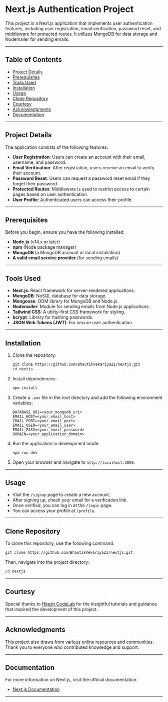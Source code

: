 # Next.js Authentication Project

This project is a Next.js application that implements user authentication features, including user registration, email verification, password reset, and middleware for protected routes. It utilizes MongoDB for data storage and Nodemailer for sending emails.

---

## Table of Contents

- [Project Details](#project-details)
- [Prerequisites](#prerequisites)
- [Tools Used](#tools-used)
- [Installation](#installation)
- [Usage](#usage)
- [Clone Repository](#clone-repository)
- [Courtesy](#courtesy)
- [Acknowledgments](#acknowledgments)
- [Documentation](#documentation)

---

## Project Details

The application consists of the following features:

- **User Registration**: Users can create an account with their email, username, and password.
- **Email Verification**: After registration, users receive an email to verify their account.
- **Password Reset**: Users can request a password reset email if they forget their password.
- **Protected Routes**: Middleware is used to restrict access to certain pages based on user authentication.
- **User Profile**: Authenticated users can access their profile.

---

## Prerequisites

Before you begin, ensure you have the following installed:

- **Node.js** (v14.x or later)
- **npm** (Node package manager)
- **MongoDB** (a MongoDB account or local installation)
- **A valid email service provider** (for sending emails)

---

## Tools Used

- **Next.js**: React framework for server-rendered applications.
- **MongoDB**: NoSQL database for data storage.
- **Mongoose**: ODM library for MongoDB and Node.js.
- **Nodemailer**: Module for sending emails from Node.js applications.
- **Tailwind CSS**: A utility-first CSS framework for styling.
- **bcrypt**: Library for hashing passwords.
- **JSON Web Tokens (JWT)**: For secure user authentication.

---

## Installation

1. Clone the repository:

   ```bash
   git clone https://github.com/BhautikVekariya21/nextjs.git
   cd nextjs
   ```

2. Install dependencies:

   ```bash
   npm install
   ```

3. Create a `.env` file in the root directory and add the following environment variables:

   ```plaintext
   DATABASE_URI=<your_mongodb_uri>
   EMAIL_HOST=<your_email_host>
   EMAIL_PORT=<your_email_port>
   EMAIL_USER=<your_email_user>
   EMAIL_PASS=<your_email_password>
   DOMAIN=<your_application_domain>
   ```

4. Run the application in development mode:

   ```bash
   npm run dev
   ```

5. Open your browser and navigate to `http://localhost:3000`.

---

## Usage

- Visit the `/signup` page to create a new account.
- After signing up, check your email for a verification link.
- Once verified, you can log in at the `/login` page.
- You can access your profile at `/profile`.

---

## Clone Repository

To clone this repository, use the following command:

```bash
git clone https://github.com/BhautikVekariya21/nextjs.git
```

Then, navigate into the project directory:

```bash
cd nextjs
```

---

## Courtesy

Special thanks to [Hitesh CodeLab](https://www.youtube.com/@HiteshCodeLab) for the insightful tutorials and guidance that inspired the development of this project.

---

## Acknowledgments

This project also draws from various online resources and communities. Thank you to everyone who contributed knowledge and support.

---

## Documentation

For more information on Next.js, visit the official documentation:

- [Next.js Documentation](https://nextjs.org/docs/getting-started)

---
